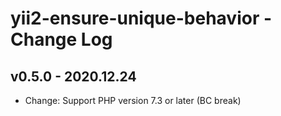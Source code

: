 # yii2-ensure-unique-behavior - Change Log

## v0.5.0 - 2020.12.24

- Change: Support PHP version 7.3 or later (BC break)
